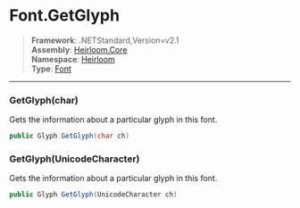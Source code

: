 # Font.GetGlyph

> **Framework**: .NETStandard,Version=v2.1  
> **Assembly**: [Heirloom.Core][0]  
> **Namespace**: [Heirloom][0]  
> **Type**: [Font][1]  

--------------------------------------------------------------------------------

### GetGlyph(char)

Gets the information about a particular glyph in this font.

```cs
public Glyph GetGlyph(char ch)
```

### GetGlyph(UnicodeCharacter)

Gets the information about a particular glyph in this font.

```cs
public Glyph GetGlyph(UnicodeCharacter ch)
```

[0]: ../Heirloom.Core.md
[1]: Heirloom.Font.md
